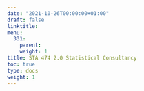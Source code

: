 ```yaml
---
date: "2021-10-26T00:00:00+01:00"
draft: false
linktitle:
menu:
  331:
    parent: 
    weight: 1
title: STA 474 2.0 Statistical Consultancy
toc: true
type: docs
weight: 1
---
```


